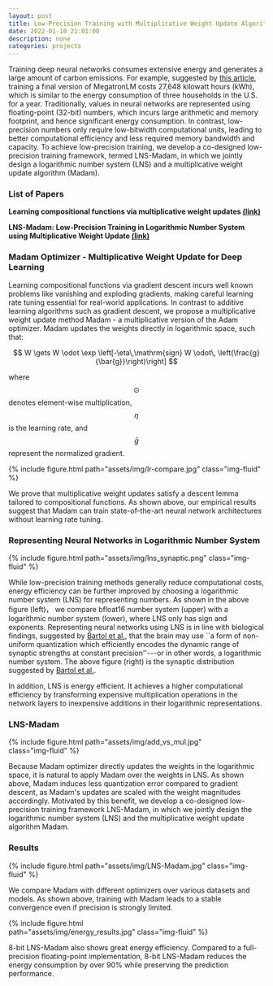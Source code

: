 ```yaml
---
layout: post
title: Low-Precision Training with Multiplicative Weight Update Algorithm Madam
date: 2022-01-10 21:01:00
description: none
categories: projects
---
```

<!-- ### Abstract -->

<!-- Representing deep neural networks (DNNs) in low-precision is a promising approach to enable efficient acceleration and memory reduction. However, directly training DNNs with low-precision weights leads to accuracy degradation due to complex interactions between the low-precision number systems and the learning algorithms. To address this issue, we develop a co-designed low-precision training framework, termed LNS-Madam, in which we jointly design a logarithmic number system (LNS) and a multiplicative weight update algorithm (Madam). Compared to a full-precision floating-point implementation, 8-bit LNS-Madam reduces the energy consumption by over 90% while preserving the prediction performance. -->

<!-- ### Background -->

Training deep neural networks consumes extensive energy and generates a large amount of carbon emissions. For example, suggested by [this article](https://www.techtarget.com/searchenterpriseai/feature/Energy-consumption-of-AI-poses-environmental-problems), training a final version of MegatronLM costs 27,648 kilowatt hours (kWh), which is similar to the energy consumption of three households in the U.S. for a year. Traditionally, values in neural networks are represented using floating-point (32-bit) numbers, which incurs large arithmetic and memory footprint, and hence significant energy consumption. In contrast, low-precision numbers only require low-bitwidth computational units, leading to better computational efficiency and less required memory bandwidth and capacity. To achieve low-precision training, we develop a co-designed low-precision training framework, termed LNS-Madam, in which we jointly design a logarithmic number system (LNS) and a multiplicative weight update algorithm (Madam).

### List of Papers

**Learning compositional functions via multiplicative weight updates [(link)](https://arxiv.org/abs/2006.14560)**
<!-- Jeremy Bernstein, Jiawei Zhao, Markus Meister, Ming-Yu Liu, Anima Anandkumar, Yisong Yue -->

**LNS-Madam: Low-Precision Training in Logarithmic Number System using Multiplicative Weight Update [(link)](https://arxiv.org/abs/2106.13914)**
<!-- Jiawei Zhao, Steve Dai, Rangharajan Venkatesan, Ming-Yu Liu, Brucek Khailany, Bill Dally, Anima Anandkumar -->

### Madam Optimizer - Multiplicative Weight Update for Deep Learning

Learning compositional functions via gradient descent incurs well known problems like vanishing and exploding gradients, making careful learning rate tuning essential for real-world applications. In contrast to additive learning algorithms such as gradient descent, we propose a multiplicative weight update method Madam - a multiplicative version of the Adam optimizer. Madam updates the weights directly in logarithmic space, such that:

$$
W \gets W \odot \exp \left[-\eta\,\mathrm{sign} W \odot\, \left(\frac{g}{\bar{g}}\right)\right]
$$

where $$\odot$$ denotes element-wise multiplication, $$\eta$$ is the learning rate, and $$\bar{g}$$ represent the normalized gradient. 

<div class="col-sm mt-3 mt-md-0 mx-auto">
    {% include figure.html path="assets/img/lr-compare.jpg" class="img-fluid" %}
</div>

We prove that multiplicative weight updates satisfy a descent lemma tailored to compositional functions. As shown above, our empirical results suggest that Madam can train state-of-the-art neural network architectures without learning rate tuning.

### Representing Neural Networks in Logarithmic Number System

<div class="col-sm mt-3 mt-md-0 mx-auto">
    {% include figure.html path="assets/img/lns_synaptic.png" class="img-fluid" %}
</div>

While low-precision training methods generally reduce computational costs, energy efficiency can be further improved by choosing a logarithmic number system (LNS) for representing numbers. As shown in the above figure (left)， we compare bfloat16 number system (upper) with a logarithmic number system (lower), where LNS only has sign and exponents. Representing neural networks using LNS is in line with biological findings, suggested by [Bartol et al.](https://elifesciences.org/articles/10778), that the brain may use ``a form of non-uniform quantization which efficiently encodes the dynamic range of synaptic strengths at constant precision''---or in other words, a logarithmic number system. The above figure (right) is the synaptic distribution suggested by [Bartol et al.](https://elifesciences.org/articles/10778).

In addition, LNS is energy efficient. It achieves a higher computational efficiency by transforming expensive multiplication operations in the network layers to inexpensive additions in their logarithmic representations.

### LNS-Madam

<div class="col-sm mt-3 mt-md-0 mx-auto" style="max-width: 400px;">
    {% include figure.html path="assets/img/add_vs_mul.jpg" class="img-fluid" %}
</div>

Because Madam optimizer directly updates the weights in the logarithmic space, it is natural to apply Madam over the weights in LNS. As shown above, Madam induces less quantization error compared to gradient descent, as Madam's updates are scaled with the weight magnitudes accordingly. Motivated by this benefit, we develop a co-designed low-precision training framework LNS-Madam, in which we jointly design the logarithmic number system (LNS) and the multiplicative weight update algorithm Madam.

### Results

<div class="col-sm mt-3 mt-md-0 mx-auto">
    {% include figure.html path="assets/img/LNS-Madam.jpg" class="img-fluid" %}
</div>


We compare Madam with different optimizers over various datasets and models. As shown above, training with Madam leads to a stable convergence even if precision is strongly limited.

<div class="col-sm mt-3 mt-md-0 mx-auto" style="max-width: 400px;">
    {% include figure.html path="assets/img/energy_results.jpg" class="img-fluid" %}
</div>

8-bit LNS-Madam also shows great energy efficiency. Compared to a full-precision floating-point implementation, 8-bit LNS-Madam reduces the energy consumption by over 90% while preserving the prediction performance.